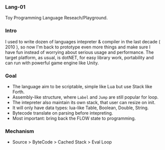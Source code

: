 ### Lang-01
Toy Programming Language Reseach/Playground.

### Intro
I used to write dozen of languages intepreter & compiler in the last decade ( 2010 ), so now I'm back to prototype even more things and make sure I have fun instead of worrying about serious usage and performance. The target platform, as usual, is dotNET, for easy library work, portability and can run with powerful game engine like Unity.

### Goal

- The language aim to be scriptable, simple like Lua but use Stack like Forth. 
- Assembly-like structure, where `Label` and `Jump` are still popular for loop.
- The intepreter also maintain its own stack, that user can resize on init.
- It will only have data types: lua-like Table, Boolean, Double, String.
- Bytecode translate on parsing before intepreting.
- Most important: bring back the FLOW state to programming.

### Mechanism

- Source > ByteCode > Cached Stack > Eval Loop
